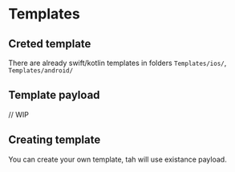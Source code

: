 # Templates

## Creted template

There are already swift/kotlin templates in folders `Templates/ios/`, `Templates/android/`

## Template payload

// WIP

## Creating template

You can create your own template, tah will use existance payload. 
